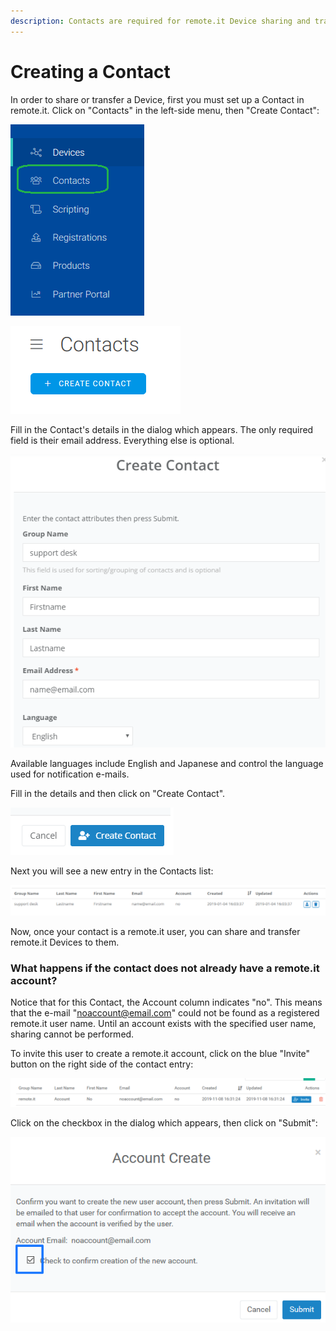 ```yaml
---
description: Contacts are required for remote.it Device sharing and transfer.
---
```


# Creating a Contact

In order to share or transfer a Device, first you must set up a Contact in remote.it. Click on "Contacts" in the left-side menu, then "Create Contact":

![](../../.gitbook/assets/image%20%28289%29.png)

![](../../.gitbook/assets/image%20%28337%29.png)

Fill in the Contact's details in the dialog which appears.  The only required field is their email address. Everything else is optional.

![](../../.gitbook/assets/image%20%2888%29.png)

Available languages include English and Japanese and control the language used for notification e-mails.

Fill in the details and then click on "Create Contact".  

![](../../.gitbook/assets/image%20%28181%29.png)

Next you will see a new entry in the Contacts list:

![](../../.gitbook/assets/image%20%2876%29.png)

Now, once your contact is a remote.it user, you can share and transfer remote.it Devices to them.

### What happens if the contact does not already have a remote.it account?

Notice that for this Contact, the Account column indicates "no".  This means that the e-mail "noaccount@email.com" could not be found as a registered remote.it user name.  Until an account exists with the specified user name, sharing cannot be performed.

To invite this user to create a remote.it account, click on the blue "Invite" button on the right side of the contact entry:

![](../../.gitbook/assets/image%20%2862%29.png)

Click on the checkbox in the dialog which appears, then click on "Submit":

![](../../.gitbook/assets/image%20%2816%29.png)

